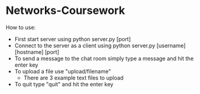 # Networks-Coursework
How to use:
- First start server using python server.py [port]
- Connect to the server as a client using python server.py [username] [hostname] [port]
- To send a message to the chat room simply type a message and hit the enter key
- To upload a file use "upload/filename"
    - There are 3 example text files to upload
- To quit type "quit" and hit the enter key
